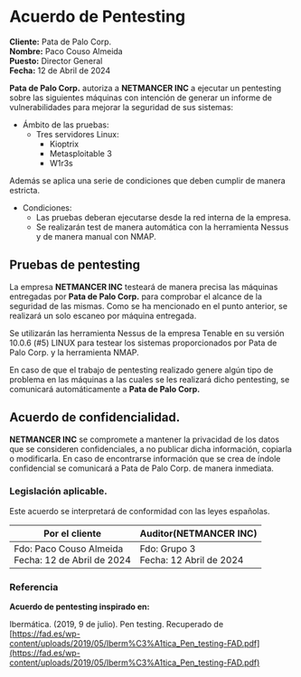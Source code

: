 # Acuerdo de Pentesting

**Cliente:** Pata de Palo Corp. <br>
**Nombre:** Paco Couso Almeida <br>
**Puesto:** Director General <br>
**Fecha:** 12 de Abril de 2024 <br>

**Pata de Palo Corp.** autoriza a **NETMANCER INC** a ejecutar un pentesting sobre las siguientes máquinas con intención de generar un informe de vulnerabilidades para mejorar la seguridad de sus sistemas:

- Ámbito de las pruebas:
    - Tres servidores Linux:
        - Kioptrix
        - Metasploitable 3
        - W1r3s

Además se aplica una serie de condiciones que deben cumplir de manera estricta.

- Condiciones:
    - Las pruebas deberan ejecutarse desde la red interna de la empresa.
    - Se realizarán test de manera automática con la herramienta Nessus y de manera manual con NMAP.
    
## Pruebas de pentesting

La empresa **NETMANCER INC** testeará de manera precisa las máquinas entregadas por **Pata de Palo Corp.** para comprobar el alcance de la seguridad de las mismas. Como se ha mencionado en el punto anterior, se realizará un solo escaneo por máquina entregada.

Se utilizarán las herramienta Nessus de la empresa Tenable en su versión 10.0.6 (#5) LINUX para testear los sistemas proporcionados por Pata de Palo Corp. y la herramienta NMAP.

En caso de que el trabajo de pentesting realizado genere algún tipo de problema en las máquinas a las cuales se les realizará dicho pentesting, se comunicará automáticamente a **Pata de Palo Corp.** 

## Acuerdo de confidencialidad.

**NETMANCER INC** se compromete a mantener la privacidad de los datos que se consideren confidenciales, a no publicar dicha información, copiarla o modificarla. En caso de encontrarse información que se crea de índole confidencial se comunicará a Pata de Palo Corp. de manera inmediata.

### Legislación aplicable.

Este acuerdo se interpretará de conformidad con las leyes españolas.

| Por el cliente | Auditor(NETMANCER INC) |
|-----------|-----------|
| Fdo: Paco Couso Almeida <br> Fecha: 12 de Abril de 2024  | Fdo: Grupo 3 <br> Fecha: 12 Abril de 2024 |

### Referencia

**Acuerdo de pentesting inspirado en:**

Ibermática. (2019, 9 de julio). Pen testing. Recuperado de [https://fad.es/wp-content/uploads/2019/05/Iberm%C3%A1tica_Pen_testing-FAD.pdf](https://fad.es/wp-content/uploads/2019/05/Iberm%C3%A1tica_Pen_testing-FAD.pdf)